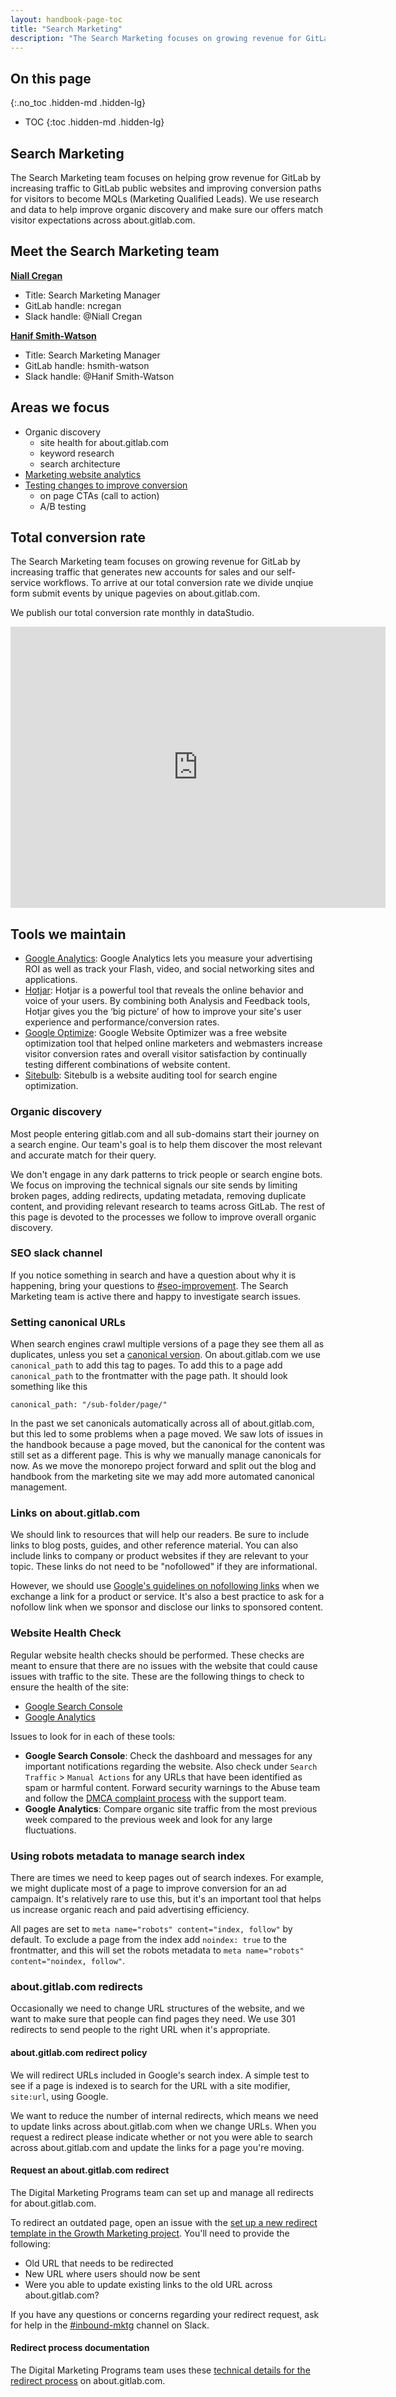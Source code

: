 ```yaml
---
layout: handbook-page-toc
title: "Search Marketing"
description: "The Search Marketing focuses on growing revenue for GitLab by increasing traffic and improving conversion rates on GitLab's public websites"
---
```


## On this page
{:.no_toc .hidden-md .hidden-lg}

- TOC
{:toc .hidden-md .hidden-lg}

## Search Marketing

The Search Marketing team focuses on helping grow revenue for GitLab by increasing traffic to GitLab public websites and improving conversion paths for visitors to become MQLs (Marketing Qualified Leads). We use research and data to help improve organic discovery and make sure our offers match visitor expectations across about.gitlab.com.

## Meet the Search Marketing team

[**Niall Cregan**](https://about.gitlab.com/company/team/#niallcregan)

* Title: Search Marketing Manager
* GitLab handle: ncregan
* Slack handle: @Niall Cregan

[**Hanif Smith-Watson**](https://about.gitlab.com/company/team/#hsmith-watson)
* Title: Search Marketing Manager
* GitLab handle: hsmith-watson
* Slack handle: @Hanif Smith-Watson 

## Areas we focus
* Organic discovery
  * site health for about.gitlab.com
  * keyword research
  * search architecture
* [Marketing website analytics](/handbook/marketing/inbound-marketing/search-marketing/analytics/)
* [Testing changes to improve conversion](/handbook/marketing/inbound-marketing/search-marketing/testing/)
  * on page CTAs (call to action)
  * A/B testing

## Total conversion rate

The Search Marketing team focuses on growing revenue for GitLab by increasing traffic that generates new accounts for sales and our self-service workflows. To arrive at our total conversion rate we divide unqiue form submit events by unique pagevies on about.gitlab.com.

We publish our total conversion rate monthly in dataStudio.

<iframe width="600" height="450" src="https://datastudio.google.com/embed/reporting/0f5619db-31e3-4a48-8942-5c997367849d/page/4dMdB" frameborder="0" style="border:0" allowfullscreen></iframe>

## Tools we maintain

* [Google Analytics](https://analytics.google.com/analytics/web/): Google Analytics lets you measure your advertising ROI as well as track your Flash, video, and social networking sites and applications.
* [Hotjar](https://www.hotjar.com/): Hotjar is a powerful tool that reveals the online behavior and voice of your users. By combining both Analysis and Feedback tools, Hotjar gives you the ‘big picture’ of how to improve your site's user experience and performance/conversion rates.
* [Google Optimize](https://optimize.google.com/optimize/home/): Google Website Optimizer was a free website optimization tool that helped online marketers and webmasters increase visitor conversion rates and overall visitor satisfaction by continually testing different combinations of website content.
* [Sitebulb](/handbook/marketing/inbound-marketing/search-marketing/sitebulb/): Sitebulb is a  website auditing tool for search engine optimization.

### Organic discovery
Most people entering gitlab.com and all sub-domains start their journey on a search engine. Our team's goal is to help them discover the most relevant and accurate match for their query.

We don't engage in any dark patterns to trick people or search engine bots. We focus on improving the technical signals our site sends by limiting broken pages, adding redirects, updating metadata, removing duplicate content, and providing relevant research to teams across GitLab. The rest of this page is devoted to the processes we follow to improve overall organic discovery.

### SEO slack channel
If you notice something in search and have a question about why it is happening, bring your questions to [#seo-improvement](https://gitlab.slack.com/archives/CPAPAKKA7). The Search Marketing team is active there and happy to investigate search issues.

### Setting canonical URLs

When search engines crawl multiple versions of a page they see them all as duplicates, unless you set a [canonical version](https://support.google.com/webmasters/answer/139066?hl=en). On about.gitlab.com we use `canonical_path` to add this tag to pages. To add this to a page add `canonical_path` to the frontmatter with the page path. It should look something like this

```
canonical_path: "/sub-folder/page/"
```

In the past we set canonicals automatically across all of about.gitlab.com, but this led to some problems when a page moved. We saw lots of issues in the handbook because a page moved, but the canonical for the content was still set as a different page. This is why we manually manage canonicals for now. As we move the monorepo project forward and split out the blog and handbook from the marketing site we may add more automated canonical management.

### Links on about.gitlab.com

We should link to resources that will help our readers. Be sure to include links to blog posts, guides, and other reference material. You can also include links to company or product websites if they are relevant to your topic. These links do not need to be "nofollowed" if they are informational.

However, we should use [Google's guidelines on nofollowing links](https://webmasters.googleblog.com/2016/03/best-practices-for-bloggers-reviewing.html) when we exchange a link for a product or service. It's also a best practice to ask for a nofollow link when we sponsor and disclose our links to sponsored content.

### Website Health Check

Regular website health checks should be performed. These checks are meant to ensure that there are no issues with the website that could cause issues with traffic to the site. These are the following things to check to ensure the health of the site:

- [Google Search Console](https://www.google.com/webmasters/tools/)
- [Google Analytics](https://analytics.google.com/analytics/web/)

Issues to look for in each of these tools:

- **Google Search Console**: Check the dashboard and messages for any important notifications regarding the website. Also check under `Search Traffic` > `Manual Actions` for any URLs that have been identified as spam or harmful content. Forward security warnings to the Abuse team and follow the [DMCA complaint process](/handbook/support/workflows/dmca.html) with the support team.
- **Google Analytics**: Compare organic site traffic from the most previous week compared to the previous week and look for any large fluctuations.

### Using robots metadata to manage search index

There are times we need to keep pages out of search indexes. For example, we might duplicate most of a page to improve conversion for an ad campaign. It's relatively rare to use this, but it's an important tool that helps us increase organic reach and paid advertising efficiency.

All pages are set to `meta name="robots" content="index, follow"` by default. To exclude a page from the index add `noindex: true` to the frontmatter, and this will set the robots metadata to `meta name="robots" content="noindex, follow"`.

### about.gitlab.com redirects

Occasionally we need to change URL structures of the website, and we want to make sure that people can find pages they need. We use 301 redirects to send people to the right URL when it's appropriate. 

#### about.gitlab.com redirect policy

We will redirect URLs included in Google's search index. A simple test to see if a page is indexed is to search for the URL with a site modifier, `site:url`, using Google.

We want to reduce the number of internal redirects, which means we need to update links across about.gitlab.com when we change URLs. When you request a redirect please indicate whether or not you were able to search across about.gitlab.com and update the links for a page you're moving.

#### Request an about.gitlab.com redirect

The Digital Marketing Programs team can set up and manage all redirects for about.gitlab.com.

To redirect an outdated page, open an issue with the [set up a new redirect template in the Growth Marketing project](https://gitlab.com/gitlab-com/marketing/growth-marketing/growth/issues/new?issuable_template=set-up-a-new-redirect). You'll need to provide the following:

- Old URL that needs to be redirected
- New URL where users should now be sent
- Were you able to update existing links to the old URL across about.gitlab.com?

If you have any questions or concerns regarding your redirect request, ask for help in the [#inbound-mktg](https://gitlab.slack.com/archives/C012U3CASJ2) channel on Slack.

#### Redirect process documentation

The Digital Marketing Programs team uses these [technical details for the redirect process](https://gitlab.com/gitlab-com/www-gitlab-com/blob/master/doc/redirects_on_about_gitlab_com.md) on about.gitlab.com.
